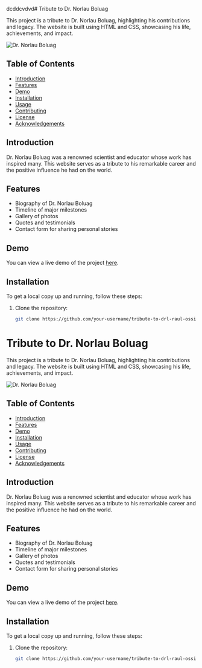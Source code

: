 dcddcvdvd# Tribute to Dr. Norlau Boluag

This project is a tribute to Dr. Norlau Boluag, highlighting his contributions and legacy. The website is built using HTML and CSS, showcasing his life, achievements, and impact.

![Dr. Norlau Boluag](path/to/hero-image.jpg)

## Table of Contents
- [Introduction](#introduction)
- [Features](#features)
- [Demo](#demo)
- [Installation](#installation)
- [Usage](#usage)
- [Contributing](#contributing)
- [License](#license)
- [Acknowledgements](#acknowledgements)

## Introduction
Dr. Norlau Boluag was a renowned scientist and educator whose work has inspired many. This website serves as a tribute to his remarkable career and the positive influence he had on the world.

## Features
- Biography of Dr. Norlau Boluag
- Timeline of major milestones
- Gallery of photos
- Quotes and testimonials
- Contact form for sharing personal stories

## Demo
You can view a live demo of the project [here](http://your-demo-link.com).

## Installation
To get a local copy up and running, follow these steps:

1. Clone the repository:
   ```sh
   git clone https://github.com/your-username/tribute-to-drl-raul-ossie.git
# Tribute to Dr. Norlau Boluag

This project is a tribute to Dr. Norlau Boluag, highlighting his contributions and legacy. The website is built using HTML and CSS, showcasing his life, achievements, and impact.

![Dr. Norlau Boluag](path/to/hero-image.jpg)

## Table of Contents
- [Introduction](#introduction)
- [Features](#features)
- [Demo](#demo)
- [Installation](#installation)
- [Usage](#usage)
- [Contributing](#contributing)
- [License](#license)
- [Acknowledgements](#acknowledgements)

## Introduction
Dr. Norlau Boluag was a renowned scientist and educator whose work has inspired many. This website serves as a tribute to his remarkable career and the positive influence he had on the world.

## Features
- Biography of Dr. Norlau Boluag
- Timeline of major milestones
- Gallery of photos
- Quotes and testimonials
- Contact form for sharing personal stories

## Demo
You can view a live demo of the project [here](http://your-demo-link.com).

## Installation
To get a local copy up and running, follow these steps:

1. Clone the repository:
   ```sh
   git clone https://github.com/your-username/tribute-to-drl-raul-ossie.git
